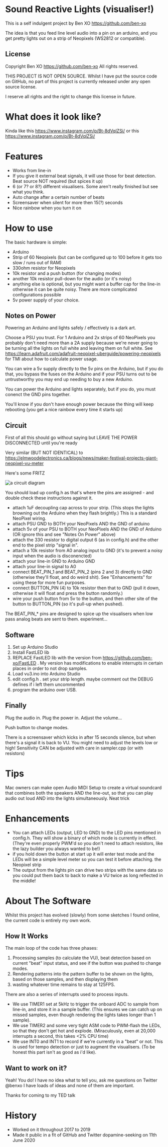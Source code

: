 Sound Reactive Lights (visualiser!)
===================================

This is a self indulgent project by Ben XO https://github.com/ben-xo

The idea is that you feed line level audio into a pin on an arduino, and you get pretty lights out on a strip of Neopixels (WS2812 or compatible).

License
-------

Copyright Ben XO https://github.com/ben-xo All rights reserved.

THIS PROJECT IS NOT OPEN SOURCE. Whilst I have put the source code on GitHub, no part of this project is currently released under any open source license.

I reserve all rights and the right to change this license in future.

What does it look like?
=======================

Kinda like this https://www.instagram.com/p/Bt-8dVqlZSi/ or this https://www.instagram.com/p/Bt-8dVqlZSi/

Features
========

* Works from line-in
* If you give it external beat signals, it will use those for beat detection. Beat source NOT required (but spices it up)
* 6 (or 7? or 8?) different visualisers. Some aren't really finished but see what you think.
* Auto change after a certain number of beats
* Screensaver when silent for more then 15(?) seconds
* Nice rainbow when you turn it on

How to use
==========

The basic hardware is simple:

* Arduino
* Strip of 60 Neopixels (but can be configured up to 100 before it gets too slow / runs out of RAM)
* 330ohm resistor for Neopixels
* 10k resistor and a push button (for changing modes)
* another 10k resistor pull-down for the audio (or it's noisy)
* anything else is optional, but you might want a buffer cap for the line-in otherwise it can be quite noisy. There are more complicated configurations possible
* 5v power supply of your choice.

Notes on Power
--------------

Powering an Arduino and lights safely / effectively is a dark art.

Choose a PSU you trust. For 1 Arduino and 2x strips of 60 NeoPixels you probably don't need more than a 2A supply because we're never going to be turning all the lights on full white and leaving them on full white. See https://learn.adafruit.com/adafruit-neopixel-uberguide/powering-neopixels for TMI about how to calculate power usage.

You can wire a 5v supply directly to the 5v pins on the Arduino, but if you do that, you bypass the fuses on the Arduino and if your PSU turns out to be untrustworthy you may end up needing to buy a new Arduino.

You can power the Arduino and lights separately, but if you do, you must conenct the GND pins together.

You'll know if you don't have enough power because the thing will keep rebooting (you get a nice rainbow every time it starts up)

Circuit
-------

First of all this should go without saying but LEAVE THE POWER DISCONNECTED until you're ready

Very similar (BUT NOT IDENTICAL) to https://elmwoodelectronics.ca/blogs/news/maker-festival-projects-giant-neopixel-vu-meter 

Here's some FRITZ

![a circuit diagram](vu%20basic.png?raw=true)

You should load up config.h as that's where the pins are assigned - and double check these instructions against it.

* attach 1uF decoupling cap across to your strip. (This stops the lights browning out the Arduino when they flash brightly.) This is a standard NeoPixel wiring.
* attach PSU GND to BOTH your NeoPixels AND the GND of arduino
* attach 5v of your PSU to BOTH your NeoPixels AND the GND of Arduino (OR ignore this and see "Notes On Power" above)
* attach the 330 resistor to digital output 6 (as in config.h) and the other end to the pixel strip "signal in".
* attach a 10k resistor from A0 analog input to GND (it's to prevent a noisy input when the audio is disconencted)
* attach your line-in GND to Arduino GND
* attach your line-in signal to A0
* connect BEAT_PIN_1 and BEAT_PIN_2 (pins 2 and 3) directly to GND (otherwise they'll float, and do weird shit). See "Enhancements" for using these for more fun purposes.
* connect BUTTON_PIN (4) to 10k resistor then that to GND (pull it down, otherwise it will float and press the button randomly.)
* wire your push button from 5v to the button, and then other site of the button to BUTTON_PIN (so it's pull-up when pushed).

The BEAT_PIN_* pins are designed to spice up the visualisers when low pass analog beats are sent to them. experiment...

Software
--------

1) Set up Arduino Studio
2) Install FastLED lib
3) REPLACE FastLED lib with the version from https://github.com/ben-xo/FastLED . My version has modifications to enable interrupts in certain places in order to not drop samples.
4) Load vu3.ino into Arduino Studio
5) edit config.h . set your strip length. maybe comment out the DEBUG defines if i left them uncommented
6) program the arduino over USB.

Finally
-------

Plug the audio in. Plug the power in. Adjust the volume...

Push button to change modes.

There is a screensaver which kicks in after 15 seconds silence, but when there's a signal it is back to VU. You might need to adjust the levels low or high! Sensitivity CAN be adjusted with care in sampler.cpp (or with resistors)


Tips
====

Mac owners can make open Audio MIDI Setup to create a virtual soundcard that combines both the speakers AND the line-out, so that you can play audio out loud AND into the lights simultaneously. Neat trick


Enhancements
============

* You can attach LEDs (output, LED to GND) to the LED pins mentioned in config.h. They will show a binary of which mode is currently in effect. (They're even properly PWM'd so you don't need to attach resistors, like the lazy builder you always wanted to be!)
* if you hold down the button at start up it will enter test mode and the LEDs will be a simple level meter so you can test it before attaching. the Neopixel strip
* The output from the lights pin can drive two strips with the same data so you could put them back to back to make a VU twice as long reflected in the middle!

About The Software
==================

Whilst this project has evolved (slowly) from some sketches I found online, the current code is entirely my own work.

How It Works
------------

The main loop of the code has three phases:
1) Processing samples (to calculate the VU), beat detection based on current "beat" input status, and see if the button was pushed to change modes.
2) Rendering patterns into the pattern buffer to be shown on the lights, based on those samples, and then displaying them
3) wasting whatever time remains to stay at 125FPS.

There are also a series of interrupts used to process inputs.
* We use TIMER1 set at 5kHz to trigger the onboard ADC to sample from line-in, and store it in a sample buffer. (This ensures we can catch up on missed samples, even though rendering the lights takes longer than 1 sample).
* We use TIMER2 and some very tight ASM code to PWM-flash the LEDs, so that they don't get hot and explode. (Miraculously, even at 20,000 interrupts a second, this takes <2% CPU time)
* We use INT0 and INT1 to record if we're currently in a "beat" or not. This is used for tempo detection or just to augment the visualisers. (To be honest this part isn't as good as i'd like).

Want to work on it?
-------------------

Yeah! You do! I have no idea what to tell you, ask me questions on Twitter @benxo I have loads of ideas and none of them are important.

Thanks for coming to my TED talk


History
=======

* Worked on it throughout 2017 to 2019
* Made it public in a fit of GitHub and Twitter dopamine-seeking on 11th June 2020






